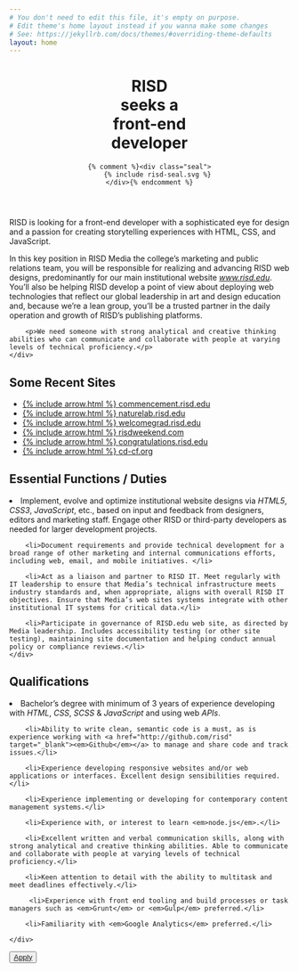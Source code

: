 ```yaml
---
# You don't need to edit this file, it's empty on purpose.
# Edit theme's home layout instead if you wanna make some changes
# See: https://jekyllrb.com/docs/themes/#overriding-theme-defaults
layout: home
---
```



<header class="intro">
	<h1><span class="word word-one">RISD</span> <br> <span class="word word-two">seeks</span> <span class="word word-three">a</span> <br> <span class="word word-four">front-end</span> <br><span class="word word-five">developer</span></h1>
	
	{% comment %}<div class="seal">
		{% include risd-seal.svg %}
	</div>{% endcomment %}
</header>

<section class="description">
	<div class="intro-text__container">
		<p class="intro-text">RISD is looking for a front-end developer with a sophisticated eye for design and a passion for creating storytelling experiences with HTML, CSS, and JavaScript.</p>
	</div>
</section>
	

<section class="description">
	<div class="description__text-container">
		<p>In this key position in RISD Media the college’s marketing and public relations team, you will be responsible for realizing and advancing RISD web designs, predominantly for our main institutional website <a href="http://www.risd.edu" target="_blank"><em>www.risd.edu</em></a>. You’ll also be helping RISD develop a point of view about deploying web technologies that reflect our global leadership in art and design education and, because we’re a lean group, you’ll be a trusted partner in the daily operation and growth of RISD’s publishing platforms.</p>

		<p>We need someone with strong analytical and creative thinking abilities who can communicate and collaborate with people at varying levels of technical proficiency.</p>
	</div>
</section>

<section class="description portfolio">
	<h2 class="description__title">Some Recent Sites</h2>
	<ul class="portfolio-list">
		<li class="portfolio-item">
			<a class="portfolio-link" href="http://commencement.risd.edu">
				<span class="arrow">
					{% include  arrow.html  %}
				</span>
				commencement.risd.edu
			</a>
		</li>
		<li class="portfolio-item">
			<a class="portfolio-link" href="http://naturelab.risd.edu" target="_blank">
			<span class="arrow">
				{% include  arrow.html  %}
			</span>
			naturelab.risd.edu</a>
		</li>
		<li class="portfolio-item">
			<a class="portfolio-link" href="http://welcomegrad.risd.edu" target="_blank">
				<span class="arrow">
					{% include  arrow.html  %}
				</span>
				welcomegrad.risd.edu
			</a>
		</li>
		<li class="portfolio-item">
			<a class="portfolio-link" href="http://risdweekend.com" target="_blank">
				<span class="arrow">
					{% include  arrow.html  %}
				</span>
				risdweekend.com
			</a>
		</li>
		<li class="portfolio-item">
			<a class="portfolio-link" href="http://congratulations.risd.edu" target="_blank">
			<span class="arrow">
				{% include  arrow.html  %}
			</span>
			congratulations.risd.edu</a>
		</li>
		<li class="portfolio-item"><a class="portfolio-link" href="http://cd-cf.org" target="_blank">
			<span class="arrow">
				{% include  arrow.html  %}
			</span>
			cd-cf.org</a>
		</li>
	</ul>
</section>

<section class="description">
	<h2 class="description__title">Essential Functions / Duties</h2>
	<div class="description__text-container">
		<li>Implement, evolve and optimize institutional website designs via <em>HTML5</em>, <em>CSS3</em>, <em>JavaScript</em>, etc., based on input and feedback from designers, editors and marketing staff. Engage other RISD or third-party developers as needed for larger development projects.</li>

		<li>Document requirements and provide technical development for a broad range of other marketing and internal communications efforts, including web, email, and mobile initiatives. </li>

		<li>Act as a liaison and partner to RISD IT. Meet regularly with IT leadership to ensure that Media’s technical infrastructure meets industry standards and, when appropriate, aligns with overall RISD IT objectives. Ensure that Media’s web sites systems integrate with other institutional IT systems for critical data.</li>

		<li>Participate in governance of RISD.edu web site, as directed by Media leadership. Includes accessibility testing (or other site testing), maintaining site documentation and helping conduct annual policy or compliance reviews.</li>
	</div>
</section>

<section class="description">
	<h2 class="description__title">Qualifications</h2>
	<div class="description__text-container">
		<li>Bachelor’s degree with minimum of 3 years of experience developing with <em>HTML</em>, <em>CSS</em>, <em>SCSS</em> &amp; <em>JavaScript</em> and using web <em>APIs</em>. </li>

		<li>Ability to write clean, semantic code is a must, as is experience working with <a href="http://github.com/risd" target="_blank"><em>Github</em></a> to manage and share code and track issues.</li> 

		<li>Experience developing responsive websites and/or web applications or interfaces. Excellent design sensibilities required.</li>

		<li>Experience implementing or developing for contemporary content management systems.</li>

		<li>Experience with, or interest to learn <em>node.js</em>.</li>

		<li>Excellent written and verbal communication skills, along with strong analytical and creative thinking abilities. Able to communicate and collaborate with people at varying levels of technical proficiency.</li>

		<li>Keen attention to detail with the ability to multitask and meet deadlines effectively.</li>

		 <li>Experience with front end tooling and build processes or task managers such as <em>Grunt</em> or <em>Gulp</em> preferred.</li>

		<li>Familiarity with <em>Google Analytics</em> preferred.</li>

	</div>
</section>

<section>
	<button class="apply"><a href="" class="apply-link">Apply</a></button>	
</section>
